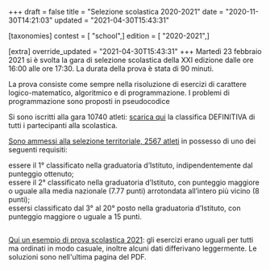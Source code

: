 +++
draft = false
title = "Selezione scolastica 2020-2021"
date = "2020-11-30T14:21:03"
updated = "2021-04-30T15:43:31"

[taxonomies]
contest = [ "school",]
edition = [ "2020-2021",]

[extra]
override_updated = "2021-04-30T15:43:31"
+++
Martedì 23 febbraio 2021 si è svolta la gara di selezione scolastica della XXI edizione dalle ore 16:00 alle ore 17:30. La durata della prova è stata di 90 minuti.

La prova consiste come sempre nella risoluzione di esercizi di carattere logico-matematico, algoritmico e di programmazione. I problemi di programmazione sono proposti in pseudocodice

Si sono iscritti alla gara 10740 atleti: [scarica qui](/oldsite/188/classifica-generale-definitiva-scolastica-2021.xlsx) la classifica DEFINITIVA di tutti i partecipanti alla scolastica.

[Sono ammessi alla selezione territoriale, 2567 atleti](/oldsite/188/classifica-definitiva-ammessi-territoriale-2021.xlsx) in possesso di uno dei seguenti requisiti:

essere il 1° classificato nella graduatoria d’Istituto, indipendentemente dal punteggio ottenuto;<br/>essere il 2° classificato nella graduatoria d’Istituto, con punteggio maggiore o uguale alla media nazionale (7.77 punti) arrotondata all’intero più vicino (8 punti);<br/>essersi classificato dal 3° al 20° posto nella graduatoria d’Istituto, con punteggio maggiore o uguale a 15 punti.

##

[Qui un esempio di prova scolastica 2021](/oldsite/188/Prove_scolastiche_febbraio_2021.pdf): gli esercizi erano uguali per tutti ma ordinati in modo casuale, inoltre alcuni dati differivano leggermente. Le soluzioni sono nell'ultima pagina del PDF.
